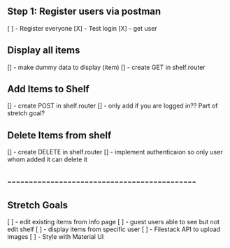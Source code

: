 ## Step 1: Register users via postman

[ ] - Register everyone
[X] - Test login
[X] - get user

## Display all items
[] - make dummy data to display (item)
[] - create GET in shelf.router

## Add Items to Shelf
[] - create POST in shelf.router
[] - only add if you are logged in?? Part of stretch goal?

## Delete Items from shelf
[] - create DELETE in shelf.router
[] - implement authenticaion so only user whom added it can delete it

## --------------------------------------------
## Stretch Goals
[ ] - edit existing items from info page
[ ] - guest users able to see but not edit shelf
[ ] - display items from specific user
[ ] - Filestack API to upload images
[ ] - Style with Material UI